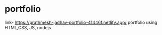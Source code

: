 # portfolio
link- https://prathmesh-jadhav-portfolio-41446f.netlify.app/
portfolio using HTML,CSS, JS, nodejs
